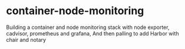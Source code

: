 # container-node-monitoring
Building a container and node monitoring stack with node exporter, cadvisor, prometheus and grafana, And then palling to add Harbor with chair and notary
